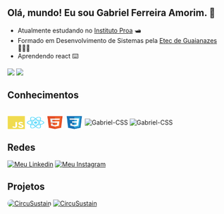 ## Olá, mundo! Eu sou Gabriel Ferreira Amorim. 👋

- Atualmente estudando no [Instituto Proa](https://www.proa.org.br/) 🛥️
- Formado em Desenvolvimento de Sistemas pela [Etec de Guaianazes](https://www.cps.sp.gov.br/etecs/etec-de-guaianazes-guaianazes/) 🧑🏽‍💻
- Aprendendo react ⌨️

<div>
  <picture>
    <source
      srcset="https://github-readme-stats.vercel.app/api?username=Bieelogrom&show_icons=true&theme=dark"
      media="(prefers-color-scheme: dark)"
    />
    <source
      srcset="https://github-readme-stats.vercel.app/api?username=Bieelogrom&show_icons=true"
      media="(prefers-color-scheme: light), (prefers-color-scheme: no-preference)"
    />
    <img src="https://github-readme-stats.vercel.app/api?username=anuraghazra&show_icons=true" />
  </picture>
  <picture>
    <img src="https://github-readme-stats.vercel.app/api/top-langs/?username=Bieelogrom&layout=compact">
  </picture>
</div>

## Conhecimentos

<div style="display: inline_block"><br>
  <img align="center" alt="Gabriel-JS" height="30" width="40" src="https://raw.githubusercontent.com/devicons/devicon/master/icons/javascript/javascript-plain.svg">
  <img align="center" alt="Gabriel-React" height="30" width="40" src="https://raw.githubusercontent.com/devicons/devicon/master/icons/react/react-original.svg">
  <img align="center" alt="Gabriel-HTML" height="30" width="40" src="https://raw.githubusercontent.com/devicons/devicon/master/icons/html5/html5-original.svg">
  <img align="center" alt="Gabriel-CSS" height="30" width="40" src="https://raw.githubusercontent.com/devicons/devicon/master/icons/css3/css3-original.svg">
  <img align="center" alt="Gabriel-CSS" height="30" width="40" src="https://cdn.jsdelivr.net/gh/devicons/devicon@latest/icons/php/php-original.svg" />  
  <img align="center" alt="Gabriel-CSS" height="30" width="40" src="https://cdn.jsdelivr.net/gh/devicons/devicon@latest/icons/mysql/mysql-original.svg" />  
</div>

## Redes

<div>
  <a href="https://www.linkedin.com/in/gabrielfav/" target="_blank"><img src="https://img.shields.io/badge/LinkedIn-0077B5?style=for-the-badge&logo=linkedin&logoColor=white" alt="Meu Linkedin"></a>
  <a href="https://www.instagram.com/gabriel.fav/" target="_blank"><img src="https://img.shields.io/badge/Instagram-E4405F?style=for-the-badge&logo=instagram&logoColor=white" alt="Meu Instagram"></a>
</div>

## Projetos 

<div>
  <a href="https://linktr.ee/CircuSustain" target="_blank"><img src="https://github.com/Bieelogrom/Bieelogrom/assets/119885618/cd935efc-a6b3-4a5f-b3a0-b4399d545fac" alt="CircuSustain" height="100" style="border-radius: 25px;"></a>
    <a href="https://github.com/RaphaLsantos/TCC-SerM-e" target="_blank"><img src="https://github.com/Bieelogrom/Bieelogrom/assets/119885618/39888388-5567-46ea-a56a-a13e5827d5c5" alt="CircuSustain" height="100" style=""></a>
</div>

